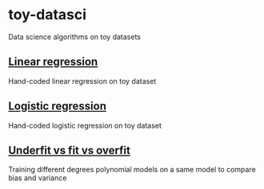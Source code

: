 # toy-datasci
Data science algorithms on toy datasets

## [Linear regression](linear_regression.ipynb)

Hand-coded linear regression on toy dataset

## [Logistic regression](logistic_regression.ipynb)

Hand-coded logistic regression on toy dataset

## [Underfit vs fit vs overfit](underfit_overfit.ipynb)

Training different degrees polynomial models on a same model to compare bias and variance
